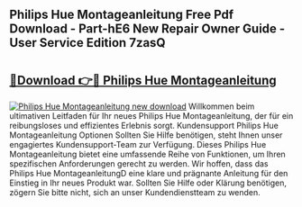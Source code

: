 ## Philips Hue Montageanleitung Free Pdf Download - Part-hE6 New Repair Owner Guide - User Service Edition 7zasQ

# <h2><a href="http://df6batt.blite.top/?on=Philips+Hue+Montageanleitung">🔗Download 👉🔴 Philips Hue Montageanleitung</a></h2>

[![Philips Hue Montageanleitung new download](https://i.imgur.com/lujVjoI.png)](http://df6batt.blite.top/?on=Philips+Hue+Montageanleitung)
Willkommen beim ultimativen Leitfaden für Ihr neues Philips Hue Montageanleitung, der für ein reibungsloses und effizientes Erlebnis sorgt. Kundensupport Philips Hue Montageanleitung Optionen Sollten Sie Hilfe benötigen, steht Ihnen unser engagiertes Kundensupport-Team zur Verfügung. Dieses Philips Hue Montageanleitung bietet eine umfassende Reihe von Funktionen, um Ihren spezifischen Anforderungen gerecht zu werden. Wir hoffen, dass das Philips Hue MontageanleitungD eine klare und prägnante Anleitung für den Einstieg in Ihr neues Produkt war. Sollten Sie Hilfe oder Klärung benötigen, zögern Sie bitte nicht, sich an unser Kundendienstteam zu wenden.
